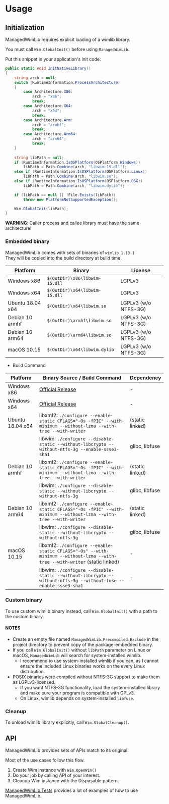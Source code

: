 # Usage

## Initialization

ManagedWimLib requires explicit loading of a wimlib library.

You must call  `Wim.GlobalInit()` before using `ManagedWimLib`.

Put this snippet in your application's init code:

```cs
public static void InitNativeLibrary()
{
    string arch = null;
    switch (RuntimeInformation.ProcessArchitecture)
    {
        case Architecture.X86:
            arch = "x86";
            break;
        case Architecture.X64:
            arch = "x64";
            break;
        case Architecture.Arm:
            arch = "armhf";
            break;
        case Architecture.Arm64:
            arch = "arm64";
            break;
    }
    
    string libPath = null;
    if (RuntimeInformation.IsOSPlatform(OSPlatform.Windows))
        libPath = Path.Combine(arch, "libwim-15.dll");
    else if (RuntimeInformation.IsOSPlatform(OSPlatform.Linux))
        libPath = Path.Combine(arch, "libwim.so");
    else if (RuntimeInformation.IsOSPlatform(OSPlatform.OSX))
        libPath = Path.Combine(arch, "libwim.dylib");

    if (libPath == null || !File.Exists(libPath))
        throw new PlatformNotSupportedException();

    Wim.GlobalInit(libPath);
}
```

**WARNING**: Caller process and callee library must have the same architecture!

### Embedded binary

ManagedWimLib comes with sets of binaries of `wimlib 1.13.1`.  
They will be copied into the build directory at build time.

| Platform         | Binary                        | License              |
|------------------|-------------------------------|----------------------|
| Windows x86      | `$(OutDir)\x86\libwim-15.dll` | LGPLv3               |
| Windows x64      | `$(OutDir)\x64\libwim-15.dll` | LGPLv3               |
| Ubuntu 18.04 x64 | `$(OutDir)\x64\libwim.so`     | LGPLv3 (w/o NTFS-3G) |
| Debian 10 armhf  | `$(OutDir)\armhf\libwim.so`   | LGPLv3 (w/o NTFS-3G) |
| Debian 10 arm64  | `$(OutDir)\arm64\libwim.so`   | LGPLv3 (w/o NTFS-3G) |
| macOS 10.15      | `$(OutDir)\x64\libwim.dylib`  | LGPLv3 (w/o NTFS-3G) |

- Build Command

| Platform         | Binary Source / Build Command | Dependency |
|------------------|-------------------------------|------------|
| Windows x86      | [Official Release](https://wimlib.net/downloads/wimlib-1.13.1-windows-i686-bin.zip)   | -               |
| Windows x64      | [Official Release](https://wimlib.net/downloads/wimlib-1.13.1-windows-x86_64-bin.zip) | -               |
| Ubuntu 18.04 x64 | libxml2: `./configure --enable-static CFLAGS="-Os -fPIC" --with-minimum --without-lzma --with-tree --with-writer` | (static linked) |
|                  | libwim: `./configure --disable-static --without-libcrypto --without-ntfs-3g --enable-ssse3-sha1` | glibc, libfuse |
| Debian 10 armhf  | libxml2: `./configure --enable-static CFLAGS="-Os -fPIC" --with-minimum --without-lzma --with-tree --with-writer` | (static linked) |
|                  | libwim: `./configure --disable-static --without-libcrypto --without-ntfs-3g` | glibc, libfuse |
| Debian 10 arm64  | libxml2: `./configure --enable-static CFLAGS="-Os -fPIC" --with-minimum --without-lzma --with-tree --with-writer` | (static linked) |
|                  | libwim: `./configure --disable-static --without-libcrypto --without-ntfs-3g` | glibc, libfuse |
| macOS 10.15      | libxml2: `./configure --enable-static CFLAGS="-Os" --with-minimum --without-lzma --with-tree --with-writer` (static linked) | - |
|                  | libwim: `./configure --disable-static --without-libcrypto --without-ntfs-3g --without-fuse --enable-ssse3-sha1` | - |

### Custom binary

To use custom wimlib binary instead, call `Wim.GlobalInit()` with a path to the custom binary.

#### NOTES

- Create an empty file named `ManagedWimLib.Precompiled.Exclude` in the project directory to prevent copy of the package-embedded binary.
- If you call `Wim.GlobalInit()` without `libPath` parameter on Linux or macOS, `ManagedWimLib` will search for system-installed wimlib.
  - I recommend to use system-installed wimlib if you can, as I cannot ensure the included Linux binaries works on the every Linux distribution.
- POSIX binaries were compiled without NTFS-3G support to make them as LGPLv3-licensed.
  - If you want NTFS-3G functionality, load the system-installed library and make sure your program is compatible with GPLv3.
  - On Linux, wimlib depends on system-installed `libfuse`.

### Cleanup

To unload wimlib library explicitly, call `Wim.GlobalCleanup()`.

## API

ManagedWimLib provides sets of APIs match to its original.

Most of the use cases follow this flow.

1. Create Wim instance with `Wim.OpenWim()`
2. Do your job by calling API of your interest.
3. Cleanup Wim instance with the Disposable pattern.

[ManagedWimLib.Tests](./ManagedWimLib.Tests) provides a lot of examples of how to use ManagedWimLib.
